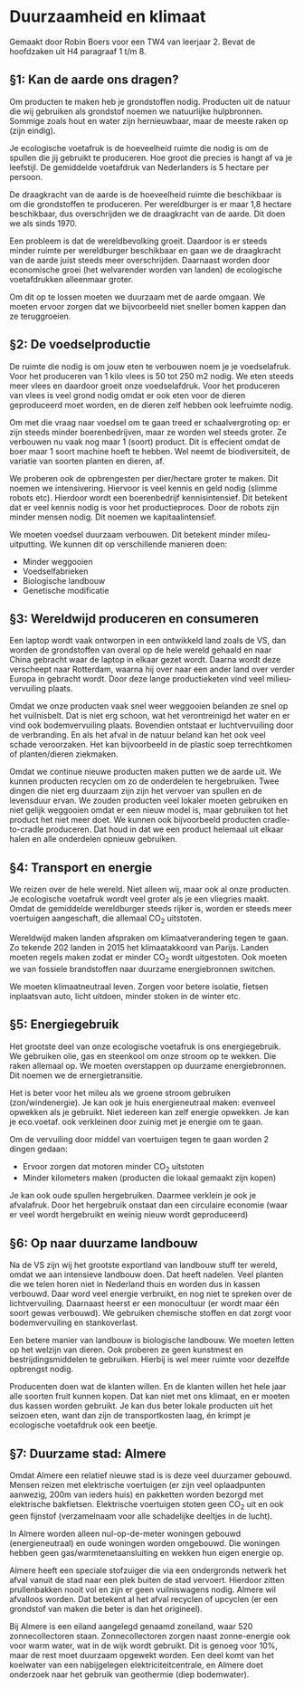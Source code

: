 # Duurzaamheid en klimaat

Gemaakt door Robin Boers voor een TW4 van leerjaar 2. Bevat de hoofdzaken uit H4 paragraaf 1 t/m 8.

## §1: Kan de aarde ons dragen?

Om producten te maken heb je grondstoffen nodig. Producten uit de natuur die wij gebruiken als grondstof noemen we natuurlijke hulpbronnen. Sommige zoals hout en water zijn hernieuwbaar, maar de meeste raken op (zijn eindig).

Je ecologische voetafruk is de hoeveelheid ruimte die nodig is om de spullen die jij gebruikt te produceren. Hoe groot die precies is hangt af va je leefstijl. De gemiddelde voetafdruk van Nederlanders is 5 hectare per persoon.

De draagkracht van de aarde is de hoeveelheid ruimte die beschikbaar is om die grondstoffen te produceren. Per wereldburger is er maar 1,8 hectare beschikbaar, dus overschrijden we de draagkracht van de aarde. Dit doen we als sinds 1970.

Een probleem is dat de wereldbevolking groeit. Daardoor is er steeds minder ruimte per wereldburger beschikbaar en gaan we de draagkracht van de aarde juist steeds meer overschrijden. Daarnaast worden door economische groei (het welvarender worden van landen) de ecologische voetafdrukken alleenmaar groter.

Om dit op te lossen moeten we duurzaam met de aarde omgaan. We moeten ervoor zorgen dat we bijvoorbeeld niet sneller bomen kappen dan ze teruggroeien.

## §2: De voedselproductie

De ruimte die nodig is om jouw eten te verbouwen noem je je voedselafruk. Voor het produceren van 1 kilo vlees is 50 tot 250 m2 nodig. We eten steeds meer vlees en daardoor groeit onze voedselafdruk. Voor het produceren van vlees is veel grond nodig omdat er ook eten voor de dieren geproduceerd moet worden, en de dieren zelf hebben ook leefruimte nodig.

Om met die vraag naar voedsel om te gaan treed er schaalvergroting op: er zijn steeds minder boerenbedrijven, maar ze worden wel steeds groter. Ze verbouwen nu vaak nog maar 1 (soort) product. Dit is effecient omdat de boer maar 1 soort machine hoeft te hebben. Wel neemt de biodiversiteit, de variatie van soorten planten en dieren, af.

We proberen ook de opbrengesten per dier/hectare groter te maken. Dit noemen we intensivering. Hiervoor is veel kennis en geld nodig (slimme robots etc). Hierdoor wordt een boerenbedrijf kennisintensief. Dit betekent dat er veel kennis nodig is voor het productieproces. Door de robots zijn minder mensen nodig. Dit noemen we kapitaalintensief.

We moeten voedsel duurzaam verbouwen. Dit betekent minder mileu-uitputting. We kunnen dit op verschillende manieren doen:

- Minder weggooien
- Voedselfabrieken
- Biologische landbouw
- Genetische modificatie

## §3: Wereldwijd produceren en consumeren

Een laptop wordt vaak ontworpen in een ontwikkeld land zoals de VS, dan worden de grondstoffen van overal op de hele wereld gehaald en naar China gebracht waar de laptop in elkaar gezet wordt. Daarna wordt deze verscheept naar Rotterdam, waarna hij over naar een ander land over verder Europa in gebracht wordt. Door deze lange productieketen vind veel milieu-vervuiling plaats.

Omdat we onze producten vaak snel weer weggooien belanden ze snel op het vuilnisbelt. Dat is niet erg schoon, wat het verontreinigd het water en er vind ook bodemvervuiling plaats. Bovendien ontstaat er luchtvervuiling door de verbranding. En als het afval in de natuur beland kan het ook veel schade veroorzaken. Het kan bijvoorbeeld in de plastic soep terrechtkomen of planten/dieren ziekmaken.

Omdat we continue nieuwe producten maken putten we de aarde uit. We kunnen producten recyclen om zo de onderdelen te hergebruiken. Twee dingen die niet erg duurzaam zijn zijn het vervoer van spullen en de levensduur ervan. We zouden producten veel lokaler moeten gebruiken en niet gelijk weggooien omdat er een nieuw model is, maar gebruiken tot het product het niet meer doet. We kunnen ook bijvoorbeeld producten cradle-to-cradle produceren. Dat houd in dat we een product helemaal uit elkaar halen en alle onderdelen opnieuw gebruiken.

## §4: Transport en energie

We reizen over de hele wereld. Niet alleen wij, maar ook al onze producten. Je ecologische voetafruk wordt veel groter als je een vliegries maakt. Omdat de gemiddelde wereldburger steeds rijker is, worden er steeds meer voertuigen aangeschaft, die allemaal CO<sub>2</sub> uitstoten.

Wereldwijd maken landen afspraken om klimaatverandering tegen te gaan. Zo tekende 202 landen in 2015 het klimaatakkoord van Parijs. Landen moeten regels maken zodat er minder CO<sub>2</sub> wordt uitgestoten. Ook moeten we van fossiele brandstoffen naar duurzame energiebronnen switchen.

We moeten klimaatneutraal leven. Zorgen voor betere isolatie, fietsen inplaatsvan auto, licht uitdoen, minder stoken in de winter etc.

## §5: Energiegebruik

Het grootste deel van onze ecologische voetafruk is ons energiegebruik. We gebruiken olie, gas en steenkool om onze stroom op te wekken. Die raken allemaal op. We moeten overstappen op duurzame energiebronnen. Dit noemen we de ernergietransitie.

Het is beter voor het mileu als we groene stroom gebruiken (zon/windenergie). Je kan ook je huis energieneutraal maken: evenveel opwekken als je gebruikt. Niet iedereen kan zelf energie opwekken. Je kan je eco.voetaf. ook verkleinen door zuinig met je energie om te gaan.

Om de vervuiling door middel van voertuigen tegen te gaan worden 2 dingen gedaan:

- Ervoor zorgen dat motoren minder CO<sub>2</sub> uitstoten
- Minder kilometers maken (producten die lokaal gemaakt zijn kopen)

Je kan ook oude spullen hergebruiken. Daarmee verklein je ook je afvalafruk. Door het hergebruik onstaat dan een circulaire economie (waar er veel wordt hergebruikt en weinig nieuw wordt geproduceerd)

## §6: Op naar duurzame landbouw

Na de VS zijn wij het grootste exportland van landbouw stuff ter wereld, omdat we aan intensieve landbouw doen. Dat heeft nadelen. Veel planten die we telen horen niet in Nederland thuis en worden dus in kassen verbouwd. Daar word veel energie verbruikt, en nog niet te spreken over de lichtvervuiling. Daarnaast heerst er een monocultuur (er wordt maar één soort gewas verbouwd). We gebruiken chemische stoffen en dat zorgt voor bodemvervuiling en stankoverlast.

Een betere manier van landbouw is biologische landbouw. We moeten letten op het welzijn van dieren. Ook proberen ze geen kunstmest en bestrijdingsmiddelen te gebruiken. Hierbij is wel meer ruimte voor dezelfde opbrengst nodig.

Producenten doen wat de klanten willen. En de klanten willen het hele jaar alle soorten fruit kunnen kopen. Dat kan niet met ons klimaat, en er moeten dus kassen worden gebruikt. Je kan dus beter lokale producten uit het seizoen eten, want dan zijn de transportkosten laag, én krimpt je ecologische voetafdruk ook een beetje.

## §7: Duurzame stad: Almere

Omdat Almere een relatief nieuwe stad is is deze veel duurzamer gebouwd. Mensen reizen met elektrische voertuigen (er zijn veel oplaadpunten aanwezig, 200m van ieders huis) en pakketten worden bezorgd met elektrische bakfietsen. Elektrische voertuigen stoten geen CO<sub>2</sub> uit en ook geen fijnstof (verzamelnaam voor alle schadelijke deeltjes in de lucht).

In Almere worden alleen nul-op-de-meter woningen gebouwd (energieneutraal) en oude woningen worden omgebouwd. Die woningen hebben geen gas/warmtenetaansluiting en wekken hun eigen energie op.

Almere heeft een speciale stofzuiger die via een ondergronds netwerk het afval vanuit de stad naar een plek buiten de stad vervoert. Hierdoor zitten prullenbakken nooit vol en zijn er geen vuilniswagens nodig. Almere wil afvalloos worden. Dat betekent al het afval recyclen of upcyclen (er een grondstof van maken die beter is dan het origineel).

Bij Almere is een eiland aangelegd genaamd zoneiland, waar 520 zonnecollectoren staan. Zonnecollectoren zorgen naast zonne-energie ook voor warm water, wat in de wijk wordt gebruikt. Dit is genoeg voor 10%, maar de rest moet duurzaam opgewekt worden. Een deel komt van het koelwater van een nabijgelegen elektriciteitcentrale, en Almere doet onderzoek naar het gebruik van geothermie (diep bodemwater).
